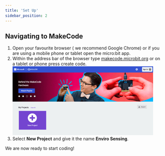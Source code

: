 ```yaml
---
title: 'Set Up'
sidebar_position: 2
---
```


## Navigating to MakeCode

1. Open your favourite browser ( we recommend Google Chrome) or if you are using a mobile phone or tablet open the micro:bit app.
2. Within the address bar of the browser type [makecode.microbit.org](https://makecode.microbit.org/) or on a tablet or phone press create code.
   ![MakeCode website preview](./img/MakeCodeWebsite.png)
3. Select **New Project** and give it the name **Enviro Sensing**.

We are now ready to start coding!